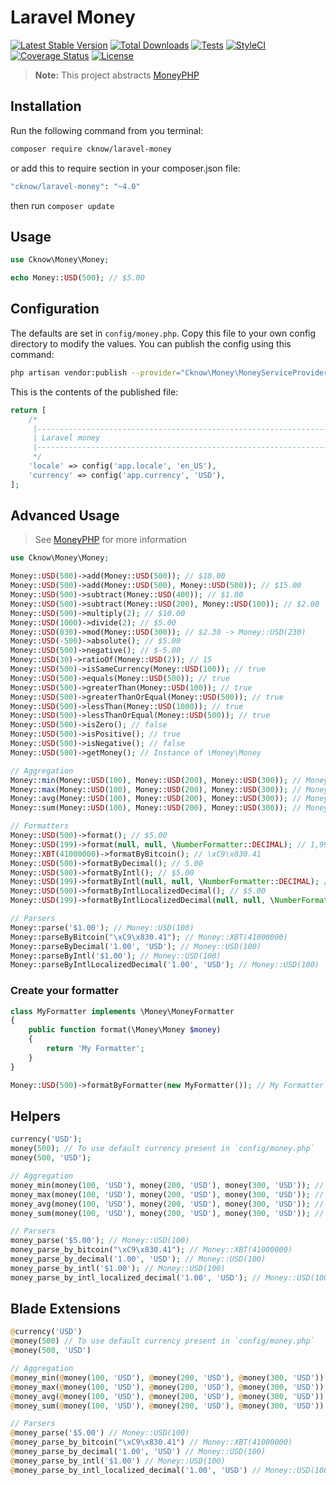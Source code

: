 # Laravel Money

[![Latest Stable Version](https://poser.pugx.org/cknow/laravel-money/version)](https://packagist.org/packages/cknow/laravel-money)
[![Total Downloads](https://poser.pugx.org/cknow/laravel-money/downloads)](https://packagist.org/packages/cknow/laravel-money)
[![Tests](https://github.com/cknow/laravel-money/workflows/tests/badge.svg)](https://github.com/cknow/laravel-money/actions)
[![StyleCI](https://styleci.io/repos/40018123/shield?style=flat)](https://styleci.io/repos/40018123)
[![Coverage Status](https://coveralls.io/repos/github/cknow/laravel-money/badge.svg?branch=master)](https://coveralls.io/github/cknow/laravel-money?branch=master)
[![License](https://poser.pugx.org/cknow/laravel-money/license)](https://packagist.org/packages/cknow/laravel-money)

> **Note:** This project abstracts [MoneyPHP](http://moneyphp.org/)

## Installation

Run the following command from you terminal:

```bash
composer require cknow/laravel-money
```

or add this to require section in your composer.json file:

```bash
"cknow/laravel-money": "~4.0"
```

then run ```composer update```

## Usage

```php
use Cknow\Money\Money;

echo Money::USD(500); // $5.00
```

## Configuration

The defaults are set in `config/money.php`. Copy this file to your own config directory to modify the values. You can publish the config using this command:

```bash
php artisan vendor:publish --provider="Cknow\Money\MoneyServiceProvider"
```

This is the contents of the published file:

```php
return [
    /*
     |--------------------------------------------------------------------------
     | Laravel money
     |--------------------------------------------------------------------------
     */
    'locale' => config('app.locale', 'en_US'),
    'currency' => config('app.currency', 'USD'),
];
```

## Advanced Usage

> See [MoneyPHP](http://moneyphp.org/) for more information

```php
use Cknow\Money\Money;

Money::USD(500)->add(Money::USD(500)); // $10.00
Money::USD(500)->add(Money::USD(500), Money::USD(500)); // $15.00
Money::USD(500)->subtract(Money::USD(400)); // $1.00
Money::USD(500)->subtract(Money::USD(200), Money::USD(100)); // $2.00
Money::USD(500)->multiply(2); // $10.00
Money::USD(1000)->divide(2); // $5.00
Money::USD(830)->mod(Money::USD(300)); // $2.30 -> Money::USD(230)
Money::USD(-500)->absolute(); // $5.00
Money::USD(500)->negative(); // $-5.00
Money::USD(30)->ratioOf(Money::USD(2)); // 15
Money::USD(500)->isSameCurrency(Money::USD(100)); // true
Money::USD(500)->equals(Money::USD(500)); // true
Money::USD(500)->greaterThan(Money::USD(100)); // true
Money::USD(500)->greaterThanOrEqual(Money::USD(500)); // true
Money::USD(500)->lessThan(Money::USD(1000)); // true
Money::USD(500)->lessThanOrEqual(Money::USD(500)); // true
Money::USD(500)->isZero(); // false
Money::USD(500)->isPositive(); // true
Money::USD(500)->isNegative(); // false
Money::USD(500)->getMoney(); // Instance of \Money\Money

// Aggregation
Money::min(Money::USD(100), Money::USD(200), Money::USD(300)); // Money::USD(100)
Money::max(Money::USD(100), Money::USD(200), Money::USD(300)); // Money::USD(300)
Money::avg(Money::USD(100), Money::USD(200), Money::USD(300)); // Money::USD(200)
Money::sum(Money::USD(100), Money::USD(200), Money::USD(300)); // Money::USD(600)

// Formatters
Money::USD(500)->format(); // $5.00
Money::USD(199)->format(null, null, \NumberFormatter::DECIMAL); // 1,99
Money::XBT(41000000)->formatByBitcoin(); // \xC9\x830.41
Money::USD(500)->formatByDecimal(); // 5.00
Money::USD(500)->formatByIntl(); // $5.00
Money::USD(199)->formatByIntl(null, null, \NumberFormatter::DECIMAL); // 1,99
Money::USD(500)->formatByIntlLocalizedDecimal(); // $5.00
Money::USD(199)->formatByIntlLocalizedDecimal(null, null, \NumberFormatter::DECIMAL) // 1.99

// Parsers
Money::parse('$1.00'); // Money::USD(100)
Money::parseByBitcoin("\xC9\x830.41"); // Money::XBT(41000000)
Money::parseByDecimal('1.00', 'USD'); // Money::USD(100)
Money::parseByIntl('$1.00'); // Money::USD(100)
Money::parseByIntlLocalizedDecimal('1.00', 'USD'); // Money::USD(100)
```

### Create your formatter

```php
class MyFormatter implements \Money\MoneyFormatter
{
    public function format(\Money\Money $money)
    {
        return 'My Formatter';
    }
}

Money::USD(500)->formatByFormatter(new MyFormatter()); // My Formatter
```

## Helpers

```php
currency('USD');
money(500); // To use default currency present in `config/money.php`
money(500, 'USD');

// Aggregation
money_min(money(100, 'USD'), money(200, 'USD'), money(300, 'USD')); // Money::USD(100)
money_max(money(100, 'USD'), money(200, 'USD'), money(300, 'USD')); // Money::USD(300)
money_avg(money(100, 'USD'), money(200, 'USD'), money(300, 'USD')); // Money::USD(200)
money_sum(money(100, 'USD'), money(200, 'USD'), money(300, 'USD')); // Money::USD(600)

// Parsers
money_parse('$5.00'); // Money::USD(100)
money_parse_by_bitcoin("\xC9\x830.41"); // Money::XBT(41000000)
money_parse_by_decimal('1.00', 'USD'); // Money::USD(100)
money_parse_by_intl('$1.00'); // Money::USD(100)
money_parse_by_intl_localized_decimal('1.00', 'USD'); // Money::USD(100)
```

## Blade Extensions

```php
@currency('USD')
@money(500) // To use default currency present in `config/money.php`
@money(500, 'USD')

// Aggregation
@money_min(@money(100, 'USD'), @money(200, 'USD'), @money(300, 'USD')) // Money::USD(100)
@money_max(@money(100, 'USD'), @money(200, 'USD'), @money(300, 'USD')) // Money::USD(300)
@money_avg(@money(100, 'USD'), @money(200, 'USD'), @money(300, 'USD')) // Money::USD(200)
@money_sum(@money(100, 'USD'), @money(200, 'USD'), @money(300, 'USD')) // Money::USD(600)

// Parsers
@money_parse('$5.00') // Money::USD(100)
@money_parse_by_bitcoin("\xC9\x830.41") // Money::XBT(41000000)
@money_parse_by_decimal('1.00', 'USD') // Money::USD(100)
@money_parse_by_intl('$1.00') // Money::USD(100)
@money_parse_by_intl_localized_decimal('1.00', 'USD') // Money::USD(100)
```
